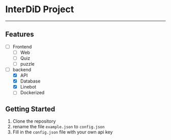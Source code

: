 # InterDiD Project

---

## Features
- [ ] Frontend
  - [ ] Web
  - [ ] Quiz
  - [ ] puzzle
- [ ] backend
  - [x] API
  - [x] Database
  - [x] Linebot
  - [ ] Dockerized

## Getting Started
1. Clone the repository
2. rename the file `example.json` to `config.json`
3. Fill in the `config.json` file with your own api key
